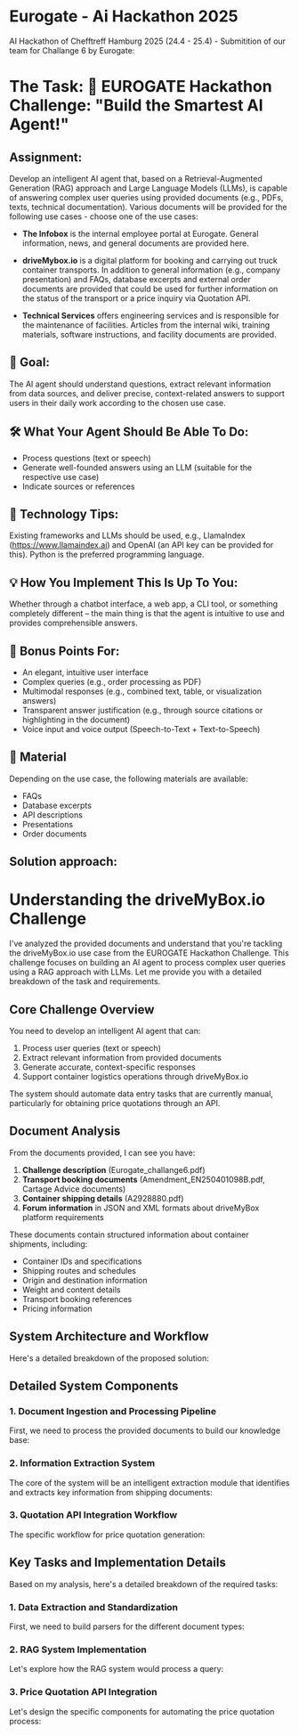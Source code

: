 # Eurogate - Ai Hackathon 2025
AI Hackathon of Chefftreff Hamburg 2025 (24.4 - 25.4) - Submitition of our team for Challange 6 by Eurogate:

# The Task: 🧠 EUROGATE Hackathon Challenge: "Build the Smartest AI Agent!"

## Assignment:
Develop an intelligent AI agent that, based on a Retrieval-Augmented Generation (RAG) approach and Large Language Models (LLMs), is capable of answering complex user queries using provided documents (e.g., PDFs, texts, technical documentation). Various documents will be provided for the following use cases - choose one of the use cases:

- **The Infobox** is the internal employee portal at Eurogate. General information, news, and general documents are provided here.

- **driveMybox.io** is a digital platform for booking and carrying out truck container transports. In addition to general information (e.g., company presentation) and FAQs, database excerpts and external order documents are provided that could be used for further information on the status of the transport or a price inquiry via Quotation API.

- **Technical Services** offers engineering services and is responsible for the maintenance of facilities. Articles from the internal wiki, training materials, software instructions, and facility documents are provided.

## 🎯 Goal:
The AI agent should understand questions, extract relevant information from data sources, and deliver precise, context-related answers to support users in their daily work according to the chosen use case.

## 🛠️ What Your Agent Should Be Able To Do:
- Process questions (text or speech)
- Generate well-founded answers using an LLM (suitable for the respective use case)
- Indicate sources or references

## 🔧 Technology Tips:
Existing frameworks and LLMs should be used, e.g., LlamaIndex (https://www.llamaindex.ai) and OpenAI (an API key can be provided for this). Python is the preferred programming language.

## 💡 How You Implement This Is Up To You:
Whether through a chatbot interface, a web app, a CLI tool, or something completely different – the main thing is that the agent is intuitive to use and provides comprehensible answers.

## 🌟 Bonus Points For:
- An elegant, intuitive user interface
- Complex queries (e.g., order processing as PDF)
- Multimodal responses (e.g., combined text, table, or visualization answers)
- Transparent answer justification (e.g., through source citations or highlighting in the document)
- Voice input and voice output (Speech-to-Text + Text-to-Speech)

## 🔩 Material
Depending on the use case, the following materials are available:
- FAQs
- Database excerpts
- API descriptions
- Presentations
- Order documents


## Solution approach:

# Understanding the driveMyBox.io Challenge

I've analyzed the provided documents and understand that you're tackling the driveMyBox.io use case from the EUROGATE Hackathon Challenge. This challenge focuses on building an AI agent to process complex user queries using a RAG approach with LLMs. Let me provide you with a detailed breakdown of the task and requirements.

## Core Challenge Overview

You need to develop an intelligent AI agent that can:
1. Process user queries (text or speech)
2. Extract relevant information from provided documents
3. Generate accurate, context-specific responses
4. Support container logistics operations through driveMyBox.io

The system should automate data entry tasks that are currently manual, particularly for obtaining price quotations through an API.

## Document Analysis

From the documents provided, I can see you have:

1. **Challenge description** (Eurogate_challange6.pdf)
2. **Transport booking documents** (Amendment_EN250401098B.pdf, Cartage Advice documents)
3. **Container shipping details** (A2928880.pdf)
4. **Forum information** in JSON and XML formats about driveMyBox platform requirements

These documents contain structured information about container shipments, including:
- Container IDs and specifications
- Shipping routes and schedules
- Origin and destination information
- Weight and content details
- Transport booking references
- Pricing information

## System Architecture and Workflow

Here's a detailed breakdown of the proposed solution:


## Detailed System Components

### 1. Document Ingestion and Processing Pipeline

First, we need to process the provided documents to build our knowledge base:

### 2. Information Extraction System

The core of the system will be an intelligent extraction module that identifies and extracts key information from shipping documents:

### 3. Quotation API Integration Workflow

The specific workflow for price quotation generation:

## Key Tasks and Implementation Details

Based on my analysis, here's a detailed breakdown of the required tasks:

### 1. Data Extraction and Standardization

First, we need to build parsers for the different document types:

### 2. RAG System Implementation

Let's explore how the RAG system would process a query:

### 3. Price Quotation API Integration

Let's design the specific components for automating the price quotation process:
